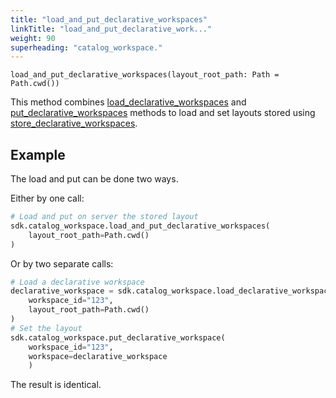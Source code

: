 ```yaml
---
title: "load_and_put_declarative_workspaces"
linkTitle: "load_and_put_declarative_work..."
weight: 90
superheading: "catalog_workspace."
---
```


<!-- TODO -->

``load_and_put_declarative_workspaces(layout_root_path: Path = Path.cwd())``

This method combines [load_declarative_workspaces](../load_declarative_workspaces) and [put_declarative_workspaces](../put_declarative_workspaces) methods to load and
set layouts stored using [store_declarative_workspaces](../store_declarative_workspaces).

## Example

The load and put can be done two ways.

Either by one call:

```Python
# Load and put on server the stored layout
sdk.catalog_workspace.load_and_put_declarative_workspaces(
    layout_root_path=Path.cwd()
)
```

Or by two separate calls:

```Python
# Load a declarative workspace
declarative_workspace = sdk.catalog_workspace.load_declarative_workspace(
    workspace_id="123",
    layout_root_path=Path.cwd()
)
# Set the layout
sdk.catalog_workspace.put_declarative_workspace(
    workspace_id="123",
    workspace=declarative_workspace
    )
```

The result is identical.
